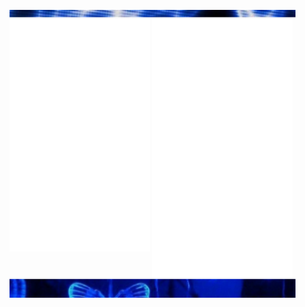 <div class="parte_de_arriba">
<img src="22.png">
</div>

<div>
  <img src="/metrics1.svg" width="49%"  align="top" />
  <img src="/metrics2.svg" width="49%" />
</div>

<div class="contenedor">
<img src="3vs4.png" align="center">
</div>



